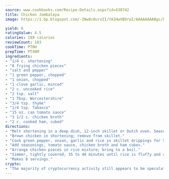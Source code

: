 ```yaml
---
source: www.cookbooks.com/Recipe-Details.aspx?id=438742
title: Chicken Jambalaya
image: https://1.bp.blogspot.com/-2Nw8c0urvZI/YA2HwVBOrwI/AAAAAAAABgc/hcoCuYbLRGghREWYfHLERS8jzKEXzVPXwCLcBGAsYHQ/s154/14.png

yield: 6
ratingValue: 4.5
calories: 189 calories
reviewCount: 183
cookTime: PT0H
prepTime: PT40M
ingredients:
- "1/4 c. shortening"
- "8 frying chicken pieces"
- "salt and pepper"
- "1 green pepper, chopped"
- "1 onion, chopped"
- "1 clove garlic, minced"
- "2 c. uncooked rice"
- "2 tsp. salt"
- "1 Tbsp. Worcestershire"
- "3/4 tsp. thyme"
- "1/4 tsp. Tabasco"
- "15 oz. can tomato sauce"
- "3 1/2 c. chicken broth"
- "2 c. cooked ham, cubed"
directions:
- "Melt shortening in a deep dish, 12-inch skillet or Dutch oven. Season chicken with salt and pepper."
- "Brown chicken in shortening; remove from skillet."
- "Cook green pepper, onion, garlic and rice in skillet drippings for 5 minutes; stir often."
- "Add seasonings, tomato sauce, chicken broth and ham cubes."
- "Arrange chicken pieces in rice mixture; bring to a boil."
- "Simmer, tightly covered, 35 to 40 minutes until rice is fluffy and chicken is tender."
- "Makes 8 servings."
crypto:
- "The majority of cryptocurrency activity still appears to be speculative."
---
```


